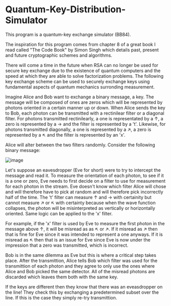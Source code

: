 # Quantum-Key-Distribution-Simulator

This program is a quantum-key exchange simulator (BB84). 

The inspiration for this program comes from chapter 8 of a great book I read called "The Code Book" by Simon Singh which details past, present and future cryptographic schemes and algorithms. 

There will come a time in the future when RSA can no longer be used for secure key exchange due to the existence of quantum computers and the speed at which they are able to solve factorization problems. The following key exchange scheme can be used to securely exchange keys using fundamental aspects of quantum mechanics surronding measurement.

Imagine Alice and Bob want to exchange a binary message, a key. The message will be composed of ones are zeros which will be represented by photons oriented in a certain manner up or down. When Alice sends the key to Bob, each photon can be transmitted with a rectinilear filter or a diagonal filter. For photons transmitted rectinilearly, a one is representated by a ↑, a zero is represented by a → and the filter is represented by a 't'. Likewise, for photons transmitted diagonally, a one is represented by a ↗, a zero is represented by a ↖ and the filter is represented by an 'x'. 

Alice will alter between the two filters randomly. Consider the following binary message:

![image](https://user-images.githubusercontent.com/44955493/157086582-20f75129-08f8-4461-98d8-04053d859839.png)

Let's suppose an eavesdropper (Eve for short) were to try to intercept the message and read it. To measure the orientation of each photon, to see if it is a one or zero, Eve needs to first decide on a filter to use for measurement for each photon in the stream. Eve doesn't know which filter Alice will chose and will therefore have to pick at random and will therefore pick incorrectly half of the time. The 't' filter can measure ↑ and → with certainity but cannot measure ↗ or ↖ with certainty because when the wave function collapses, the photon will be misinterpreted as vertically or horizontally oriented. Same logic can be applied to the 'x' filter.

For example, if the 'x' filter is used by Eve to measure the first photon in the message above ↑, it will be misread as as ↖ or ↗. If it misread as ↗ then that is fine for Eve since it was intended to represent a one anyways. If it is misread as ↖ then that is an issue for Eve since Eve is now under the impression that a zero was transmitted, which is incorrect. 

Bob is in the same dilemma as Eve but this is where a critical step takes place. After the transmittion, Alice tells Bob which filter was used for the transmittion of each photon and they agree to only use the ones where Alice and Bob picked the same detector. All of the misread photons are discarded which leaves them both with the same key. 

If the keys are different then they know that there was an eveasdropper on the line! They check this by exchanging a predetermined subset over the line. If this is the case they simply re-try transmittion.
